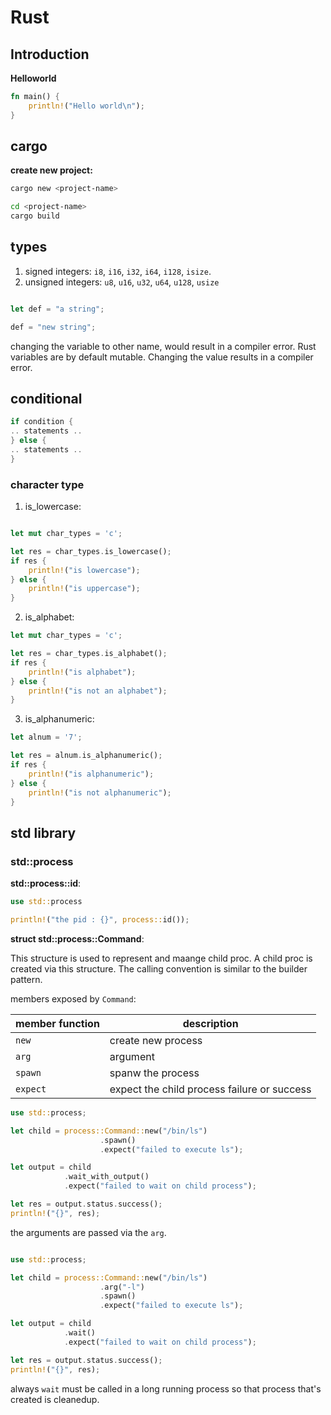 # Rust

## Introduction

**Helloworld**

```rust
fn main() {
    println!("Hello world\n");
}
```

## cargo

**create new project:**

```bash
cargo new <project-name>
```

```bash
cd <project-name>
cargo build
```

## types

1. signed integers: `i8`, `i16`, `i32`, `i64`, `i128`, `isize`.
2. unsigned integers: `u8`, `u16`, `u32`, `u64`, `u128`, `usize`

```rust

let def = "a string";

def = "new string";

```

changing the variable to other name, would result in a compiler error. Rust variables are by default mutable. Changing the value results in a compiler error.

## conditional

```rust
if condition {
.. statements ..
} else {
.. statements ..
}
```


### character type

1. is_lowercase:

```rust

let mut char_types = 'c';

let res = char_types.is_lowercase();
if res {
    println!("is lowercase");
} else {
    println!("is uppercase");
}

```

2. is_alphabet:

```rust
let mut char_types = 'c';

let res = char_types.is_alphabet();
if res {
    println!("is alphabet");
} else {
    println!("is not an alphabet");
}

```

3. is_alphanumeric:

```rust
let alnum = '7';

let res = alnum.is_alphanumeric();
if res {
    println!("is alphanumeric");
} else {
    println!("is not alphanumeric");
}

```

## std library

### std::process

**std::process::id**:

```rust
use std::process

println!("the pid : {}", process::id());

```

**struct std::process::Command**:

This structure is used to represent and maange child proc. A child proc is created via this structure. The calling convention is similar to the builder pattern.

members exposed by `Command`:

| member function | description |
|-----------------|-------------|
| `new` | create new process |
| `arg` | argument |
| `spawn` | spanw the process |
| `expect` | expect the child process failure or success |


```rust
use std::process;

let child = process::Command::new("/bin/ls")
                    .spawn()
                    .expect("failed to execute ls");

let output = child
            .wait_with_output()
            .expect("failed to wait on child process");

let res = output.status.success();
println!("{}", res);

```

the arguments are passed via the `arg`.

```rust

use std::process;

let child = process::Command::new("/bin/ls")
                    .arg("-l")
                    .spawn()
                    .expect("failed to execute ls");

let output = child
            .wait()
            .expect("failed to wait on child process");

let res = output.status.success();
println!("{}", res);

```

always `wait` must be called in a long running process so that process that's created is cleanedup.
